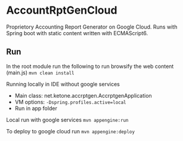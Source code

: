 # AccountRptGenCloud #
Proprietory Accounting Report Generator on Google Cloud. Runs with Spring boot with static content written with ECMAScript6.

## Run ##
In the root module run the following to run browsify the web content (main.js)
`mvn clean install`

Running locally in IDE without google services
* Main class: net.ketone.accrptgen.AccrptgenApplication
* VM options: `-Dspring.profiles.active=local`
* Run in app folder

Local run with google services
`mvn appengine:run`

To deploy to google cloud run
`mvn appengine:deploy`





